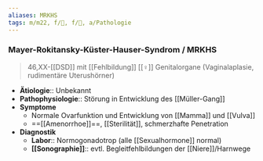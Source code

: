 ```yaml
---
aliases: MRKHS
tags: m/m22, f/🦩, f/🐣, a/Pathologie
---
```

### Mayer-Rokitansky-Küster-Hauser-Syndrom / MRKHS
> 46,XX-[[DSD]] mit [[Fehlbildung]] [[♀]] Genitalorgane (Vaginalaplasie, rudimentäre Uterushörner)
- **Ätiologie**:: Unbekannt
- **Pathophysiologie**:: Störung in Entwicklung des [[Müller-Gang]]
- **Symptome**
	- Normale Ovarfunktion und Entwicklung von [[Mamma]] und [[Vulva]]
	- ==[[Amenorrhoe]]==, [[Sterilität]], schmerzhafte Penetration
- **Diagnostik**
	- **Labor**:: Normogonadotrop (alle [[Sexualhormone]] normal)
	- **[[Sonographie]]**:: evtl. Begleitfehlbildungen der [[Niere]]/Harnwege